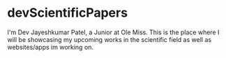 # devScientificPapers

I'm Dev Jayeshkumar Patel, a Junior at Ole Miss. This is the place where I will be showcasing my upcoming works in the scientific field as well as websites/apps im working on.

